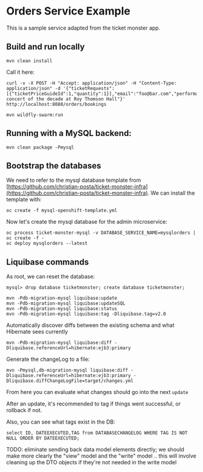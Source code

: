 # Orders Service Example

This is a sample service adapted from the ticket monster app.

## Build and run locally

```
mvn clean install
```


Call it here:

```
curl -v -X POST -H "Accept: application/json" -H "Content-Type: application/json" -d '{"ticketRequests":[{"ticketPriceGuideId":1,"quantity":1}],"email":"foo@bar.com","performance":1,"performanceName":"Rock concert of the decade at Roy Thomson Hall"}'  http://localhost:8080/orders/bookings
```


```
mvn wildfly-swarm:run
```


## Running with a MySQL backend:

```
mvn clean package -Pmysql
```


## Bootstrap the databases

We need to refer to the mysql database template from [https://github.com/christian-posta/ticket-monster-infra](https://github.com/christian-posta/ticket-monster-infra). We can install the template with:

```
oc create -f mysql-openshift-template.yml
```

Now let's create the mysql database for the admin microservice:

```
oc process ticket-monster-mysql -v DATABASE_SERVICE_NAME=mysqlorders | oc create -f -
oc deploy mysqlorders --latest
```


## Liquibase commands

As root, we can reset the database:

```
mysql> drop database ticketmonster; create database ticketmonster;
```

```
mvn -Pdb-migration-mysql liquibase:update
mvn -Pdb-migration-mysql liquibase:updateSQL
mvn -Pdb-migration-mysql liquibase:status
mvn -Pdb-migration-mysql liquibase:tag -Dliquibase.tag=v2.0
```

Automatically discover diffs between the existing schema and what Hibernate sees currently

```
mvn -Pdb-migration-mysql liquibase:diff -Dliquibase.referenceUrl=hibernate:ejb3:primary
```

Generate the changeLog to a file:
```
mvn -Pmysql,db-migration-mysql liquibase:diff -Dliquibase.referenceUrl=hibernate:ejb3:primary -Dliquibase.diffChangeLogFile=target/changes.yml
```

From here you can evaluate what changes should go into the next `update`

After an update, it's recommended to tag if things went successful, or rollback if not.

Also, you can see what tags exist in the DB:

```
select ID, DATEEXECUTED,TAG from DATABASECHANGELOG WHERE TAG IS NOT NULL ORDER BY DATEEXECUTED;
```



TODO: eliminate sending back data model elements directly; we should make more clearly the "view" model and the "write" model .. this will involve cleaning up the DTO objects if they're not needed in the write model